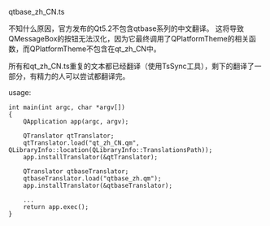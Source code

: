 ﻿qtbase_zh_CN.ts

不知什么原因，官方发布的Qt5.2不包含qtbase系列的中文翻译。
这将导致QMessageBox的按钮无法汉化，因为它最终调用了QPlatformTheme的相关函数，而QPlatformTheme不包含在qt_zh_CN中。

所有和qt_zh_CN.ts重复的文本都已经翻译（使用TsSync工具），剩下的翻译了一部分，有精力的人可以尝试都翻译完。

usage:
```
int main(int argc, char *argv[])
{
    QApplication app(argc, argv);

    QTranslator qtTranslator;
    qtTranslator.load("qt_zh_CN.qm", QLibraryInfo::location(QLibraryInfo::TranslationsPath));
    app.installTranslator(&qtTranslator);

    QTranslator qtbaseTranslator;
    qtbaseTranslator.load("qtbase_zh.qm");
    app.installTranslator(&qtbaseTranslator);

    ...
    return app.exec();
}
```
